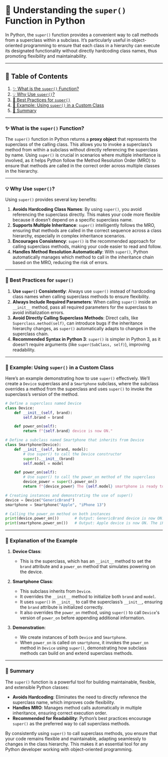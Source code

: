 # 🧩 Understanding the `super()` Function in Python

In Python, the `super()` function provides a convenient way to call methods from a superclass within a subclass. It’s particularly useful in object-oriented programming to ensure that each class in a hierarchy can execute its designated functionality without directly hardcoding class names, thus promoting flexibility and maintainability.

---

## 📑 Table of Contents

1. [✨ What is the `super()` Function?](#-what-is-the-super-function)
2. [💡 Why Use `super()`?](#-why-use-super)
3. [🔄 Best Practices for `super()`](#-best-practices-for-super)
4. [💼 Example: Using `super()` in a Custom Class](#-example-using-super-in-a-custom-class)
5. [📜 Summary](#-summary)

---

### ✨ What is the `super()` Function?

The `super()` function in Python returns a **proxy object** that represents the superclass of the calling class. This allows you to invoke a superclass’s method from within a subclass without directly referencing the superclass by name. Using `super()` is crucial in scenarios where multiple inheritance is involved, as it helps Python follow the Method Resolution Order (MRO) to ensure that methods are called in the correct order across multiple classes in the hierarchy.

---

### 💡 Why Use `super()`?

Using `super()` provides several key benefits:

1. **Avoids Hardcoding Class Names**: By using `super()`, you avoid referencing the superclass directly. This makes your code more flexible because it doesn’t depend on a specific superclass name.
2. **Supports Multiple Inheritance**: `super()` intelligently follows the MRO, ensuring that methods are called in the correct sequence across a class hierarchy, especially in complex inheritance scenarios.
3. **Encourages Consistency**: `super()` is the recommended approach for calling superclass methods, making your code easier to read and follow.
4. **Handles Method Resolution Automatically**: With `super()`, Python automatically manages which method to call in the inheritance chain based on the MRO, reducing the risk of errors.

---

### 🔄 Best Practices for `super()`

1. **Use `super()` Consistently**: Always use `super()` instead of hardcoding class names when calling superclass methods to ensure flexibility.
2. **Always Include Required Parameters**: When calling `super()` inside an `__init__` method, pass all required parameters for the superclass to avoid initialization errors.
3. **Avoid Directly Calling Superclass Methods**: Direct calls, like `Superclass.method(self)`, can introduce bugs if the inheritance hierarchy changes, as `super()` automatically adapts to changes in the superclass chain.
4. **Recommended Syntax in Python 3**: `super()` is simpler in Python 3, as it doesn’t require arguments (like `super(SubClass, self)`), improving readability.

---

### 💼 Example: Using `super()` in a Custom Class

Here’s an example demonstrating how to use `super()` effectively. We’ll create a `Device` superclass and a `Smartphone` subclass, where the subclass overrides a method from the superclass and uses `super()` to invoke the superclass’s version of the method.

```python
# Define a superclass named Device
class Device:
    def __init__(self, brand):
        self.brand = brand

    def power_on(self):
        return f"{self.brand} device is now ON."

# Define a subclass named Smartphone that inherits from Device
class Smartphone(Device):
    def __init__(self, brand, model):
        # Use super() to call the Device constructor
        super().__init__(brand)
        self.model = model

    def power_on(self):
        # Use super() to call the power_on method of the superclass
        device_power = super().power_on()
        return f"{device_power} The {self.model} smartphone is ready to use!"

# Creating instances and demonstrating the use of super()
device = Device("GenericBrand")
smartphone = Smartphone("Apple", "iPhone 13")

# Calling the power_on method on both instances
print(device.power_on())       # Output: GenericBrand device is now ON.
print(smartphone.power_on())   # Output: Apple device is now ON. The iPhone 13 smartphone is ready to use!
```

---

### 📝 Explanation of the Example

1. **Device Class**: 
   - This is the superclass, which has an `__init__` method to set the `brand` attribute and a `power_on` method that simulates powering on the device.
   
2. **Smartphone Class**:
   - This subclass inherits from `Device`.
   - It overrides the `__init__` method to initialize both `brand` and `model`.
   - It uses `super()` in `__init__` to call the superclass’s `__init__`, ensuring the `brand` attribute is initialized correctly.
   - It also overrides the `power_on` method, using `super()` to call `Device`'s version of `power_on` before appending additional information.

3. **Demonstration**:
   - We create instances of both `Device` and `Smartphone`.
   - When `power_on` is called on `smartphone`, it invokes the `power_on` method in `Device` using `super()`, demonstrating how subclass methods can build on and extend superclass methods.

---

### 📜 Summary

The `super()` function is a powerful tool for building maintainable, flexible, and extensible Python classes:

- **Avoids Hardcoding**: Eliminates the need to directly reference the superclass name, which improves code flexibility.
- **Handles MRO**: Manages method calls automatically in multiple inheritance, ensuring correct execution order.
- **Recommended for Readability**: Python’s best practices encourage `super()` as the preferred way to call superclass methods.

By consistently using `super()` to call superclass methods, you ensure that your code remains flexible and maintainable, adapting seamlessly to changes in the class hierarchy. This makes it an essential tool for any Python developer working with object-oriented programming.